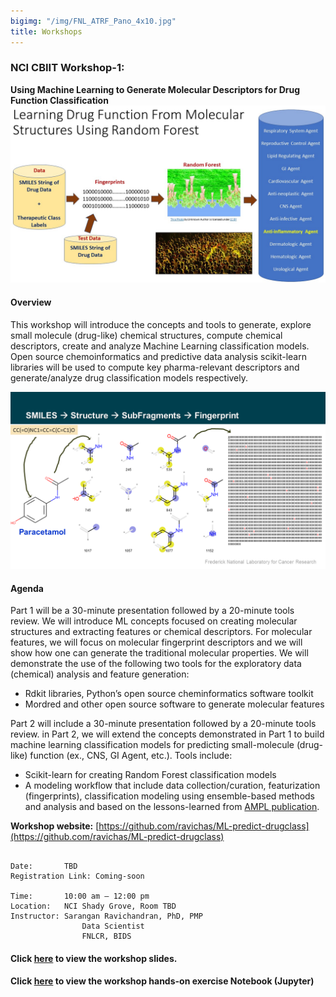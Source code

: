 ```yaml
---
bigimg: "/img/FNL_ATRF_Pano_4x10.jpg"
title: Workshops
---
```


### NCI CBIIT Workshop-1: 

**Using Machine Learning to Generate Molecular Descriptors for Drug Function Classification**
![Drug Function Classification](./../Img/MLDrugData.jpg)

#### Overview 
This workshop will introduce the concepts and tools to generate, explore small molecule (drug-like) 
chemical structures, compute chemical descriptors, create and analyze Machine Learning classification models. 
Open source chemoinformatics and predictive data analysis scikit-learn libraries will be used to 
compute key pharma-relevant descriptors and generate/analyze drug classification models respectively.

![MoltoFP](./../Img/Mol-FP.png)

#### Agenda
Part 1 will be a 30-minute presentation followed by a 20-minute tools review. We will introduce ML concepts 
focused on creating molecular structures and extracting features or chemical descriptors. For molecular features, 
we will focus on molecular fingerprint descriptors and we will show how one can generate the traditional 
molecular properties. We will demonstrate the use of the following two tools for the exploratory data 
(chemical) analysis and feature generation:


* Rdkit libraries, Python’s open source cheminformatics software toolkit 
* Mordred and other open source software to generate molecular features 

Part 2 will include a 30-minute presentation followed by a 20-minute tools review. 
in Part 2, we will extend the concepts demonstrated in Part 1 to build machine learning 
classification models for predicting small-molecule (drug-like) function (ex., CNS, GI Agent, etc.). 
Tools include:

* Scikit-learn for creating Random Forest classification models 
* A modeling workflow that include data collection/curation, featurization  
(fingerprints), classification modeling using ensemble-based methods and analysis and based 
on the lessons-learned from [AMPL publication](https://arxiv.org/abs/1911.05211).  


**Workshop website:**
[https://github.com/ravichas/ML-predict-drugclass](https://github.com/ravichas/ML-predict-drugclass)


```

Date: 		TBD
Registration Link: Coming-soon

Time:		10:00 am – 12:00 pm
Location:	NCI Shady Grove, Room TBD
Instructor:	Sarangan Ravichandran, PhD, PMP
                Data Scientist
                FNLCR, BIDS 
```

#### Click [here](./../Docs/DrugTypeClassModeling-slides.pdf) to view the workshop slides. 
#### Click [here](./../Docs/predict-drugclass-toolsreview.pdf) to view the workshop hands-on exercise Notebook (Jupyter)

